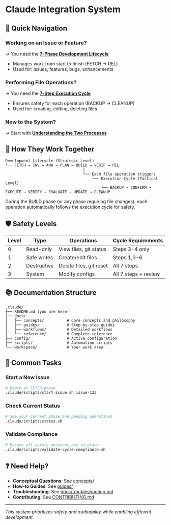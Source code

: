 # Claude Integration System

## 🎯 Quick Navigation

### Working on an Issue or Feature?
→ You need the **[7-Phase Development Lifecycle](docs/guides/development-lifecycle.md)**
- Manages work from start to finish (FETCH → REL)
- Used for: issues, features, bugs, enhancements

### Performing File Operations?
→ You need the **[7-Step Execution Cycle](docs/guides/execution-cycle.md)**
- Ensures safety for each operation (BACKUP → CLEANUP)
- Used for: creating, editing, deleting files

### New to the System?
→ Start with **[Understanding the Two Processes](docs/concepts/dual-process-model.md)**

## 🔄 How They Work Together

```
Development Lifecycle (Strategic Level)
└── FETCH → INV → ANA → PLAN → BUILD → VERIF → REL
                                  │
                                  └── Each file operation triggers
                                      └── Execution Cycle (Tactical Level)
                                          └── BACKUP → CONFIRM → EXECUTE → VERIFY → EVALUATE → UPDATE → CLEANUP
```

During the BUILD phase (or any phase requiring file changes), each operation automatically follows the execution cycle for safety.

## 🛡️ Safety Levels

| Level | Type | Operations | Cycle Requirements |
|-------|------|------------|-------------------|
| 0 | Read-only | View files, git status | Steps 3-4 only |
| 1 | Safe writes | Create/edit files | Steps 1,3-6 |
| 2 | Destructive | Delete files, git reset | All 7 steps |
| 3 | System | Modify configs | All 7 steps + review |

## 📚 Documentation Structure

```
.claude/
├── README.md (you are here)
├── docs/
│   ├── concepts/          # Core concepts and philosophy
│   ├── guides/            # Step-by-step guides
│   ├── workflows/         # Detailed workflows
│   └── reference/         # Complete reference
├── config/                # Active configuration
├── scripts/               # Automation scripts
└── workspace/             # Your work area
```

## 🚀 Common Tasks

### Start a New Issue
```bash
# Begin at FETCH phase
.claude/scripts/start-issue.sh issue-123
```

### Check Current Status
```bash
# See your current phase and pending operations
.claude/scripts/status.sh
```

### Validate Compliance
```bash
# Ensure all safety measures are in place
.claude/scripts/validate-cycle-compliance.sh
```

## ❓ Need Help?

- **Conceptual Questions**: See [concepts/](docs/concepts/)
- **How-to Guides**: See [guides/](docs/guides/)
- **Troubleshooting**: See [docs/troubleshooting.md](docs/troubleshooting.md)
- **Contributing**: See [CONTRIBUTING.md](docs/CONTRIBUTING.md)

---

*This system prioritizes safety and auditability while enabling efficient development.*